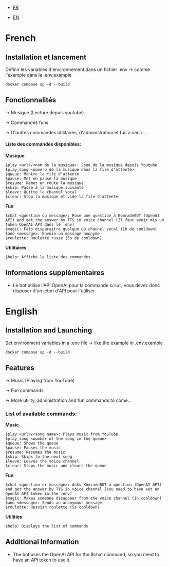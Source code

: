 - [FR](https://github.com/Milan144/KomradeBOT?tab=readme-ov-file#french)

- [EN](https://github.com/Milan144/KomradeBOT?tab=readme-ov-file#english)

# French

## Installation et lancement

Définir les variables d'environnement dans un fichier .env -> comme l'exemple dans le .env.example

```docker compose up -d --build```

## Fonctionnalités

-> Musique (Lecture depuis youtube)

-> Commandes funs

-> D'autres commandes utilitaires, d'administration et fun a venir...

#### Liste des commandes disponibles:

**Musique**
```
$play <url>/<nom de la musique>: Joue de la musique depuis Youtube
$play_song <numero de la musique dans la file d'attente>
$queue: Montre la file d'attente
$pause: Met en pause la musique
$resume: Remet en route la musique
$skip: Passe à la musique suivante
$leave: Quitte le channel vocal
$clear: Stop la musique et vide la file d'attente
```
**Fun**
```
$chat <question ou message>: Pose une question à KomradeBOT (OpenAI API) and get the answer by TTS in voice channel (Il faut avoir mis un token OpenAI API dans le .env)
$magic: Fais disparaitre quelqun du channel vocal (1h de cooldown)
$ano <message>: Envoie un message anonyme
$roulette: Roulette russe (5s de cooldown)
```
**Utilitaires**
```
$help: Affiche la liste des commandes
```

## Informations supplémentaires

* Le bot utilise l'API OpenAI pour la commande `$chat`, vous devez donc disposer d'un jeton d'API pour l'utiliser.

# English

## Installation and Launching

Set environment variables in a .env file -> like the example in .env.example

`docker compose up -d --build`

## Features

-> Music (Playing from YouTube)

-> Fun commands

-> More utility, administration and fun commands to come...

### List of available commands:

**Music**
```
$play <url>/<song name>: Plays music from YouTube
$play_song <number of the song in the queue>
$queue: Shows the queue
$pause: Pauses the music
$resume: Resumes the music
$skip: Skips to the next song
$leave: Leaves the voice channel
$clear: Stops the music and clears the queue
```
**Fun**
```
$chat <question or message>: Asks KomradeBOT a question (OpenAI API) and get the answer by TTS in voice channel (You need to have set an OpenAI API token in the .env)
$magic: Makes someone disappear from the voice channel (1h cooldown)
$ano <message>: Sends an anonymous message
$roulette: Russian roulette (5s cooldown)
```
**Utilities**
```
$help: Displays the list of commands
```

## Additional Information

* The bot uses the OpenAI API for the $chat command, so you need to have an API token to use it.
